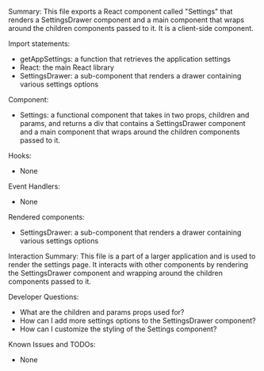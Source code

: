 Summary:
This file exports a React component called "Settings" that renders a SettingsDrawer component and a main component that wraps around the children components passed to it. It is a client-side component.

Import statements:
- getAppSettings: a function that retrieves the application settings
- React: the main React library
- SettingsDrawer: a sub-component that renders a drawer containing various settings options

Component:
- Settings: a functional component that takes in two props, children and params, and returns a div that contains a SettingsDrawer component and a main component that wraps around the children components passed to it.

Hooks:
- None

Event Handlers:
- None

Rendered components:
- SettingsDrawer: a sub-component that renders a drawer containing various settings options

Interaction Summary:
This file is a part of a larger application and is used to render the settings page. It interacts with other components by rendering the SettingsDrawer component and wrapping around the children components passed to it.

Developer Questions:
- What are the children and params props used for?
- How can I add more settings options to the SettingsDrawer component?
- How can I customize the styling of the Settings component?

Known Issues and TODOs:
- None
